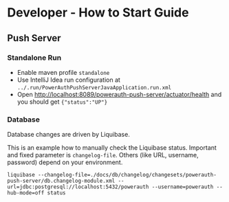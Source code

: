 # Developer - How to Start Guide


## Push Server


### Standalone Run

- Enable maven profile `standalone`
- Use IntelliJ Idea run configuration at `../.run/PowerAuthPushServerJavaApplication.run.xml`
- Open [http://localhost:8089/powerauth-push-server/actuator/health](http://localhost:8089/powerauth-push-server/actuator/health) and you should get `{"status":"UP"}`


### Database

Database changes are driven by Liquibase.

This is an example how to manually check the Liquibase status.
Important and fixed parameter is `changelog-file`.
Others (like URL, username, password) depend on your environment.

```shell
liquibase --changelog-file=./docs/db/changelog/changesets/powerauth-push-server/db.changelog-module.xml --url=jdbc:postgresql://localhost:5432/powerauth --username=powerauth --hub-mode=off status
``` 
